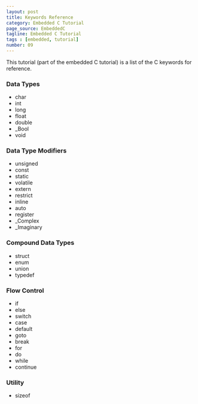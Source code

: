 ```yaml
---
layout: post
title: Keywords Reference
category: Embedded C Tutorial
page_source: EmbeddedC
tagline: Embedded C Tutorial
tags : [embedded, tutorial]
number: 09
---
```


This tutorial (part of the embedded C tutorial) is a list of the C keywords for reference.

### Data Types

* char
* int
* long
* float
* double
* \_Bool
* void

### Data Type Modifiers

* unsigned
* const
* static
* volatile
* extern
* restrict
* inline
* auto
* register
* \_Complex
* \_Imaginary

### Compound Data Types

* struct
* enum
* union
* typedef

### Flow Control

* if
* else
* switch
* case
* default
* goto
* break
* for
* do
* while
* continue

### Utility

* sizeof
